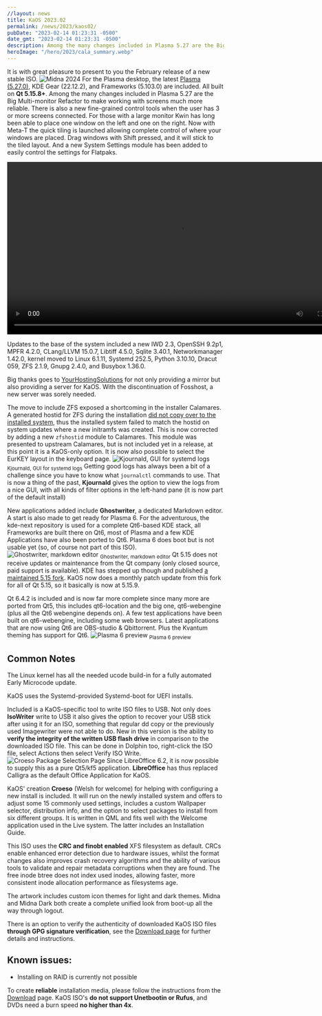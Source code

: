 ```yaml
---
//layout: news
title: KaOS 2023.02
permalink: /news/2023/kaos02/
pubDate: "2023-02-14 01:23:31 -0500"
date_gmt: "2023-02-14 01:23:31 -0500"
description: Among the many changes included in Plasma 5.27 are the Big Multi-monitor Refactor to make working with screens much more reliable
heroImage: "/hero/2023/cala_summary.webp"
---
```


It is with great pleasure to present to you the February release of a new stable ISO.
![](/2024/midna2024.png "Midna 2024")
For the Plasma desktop, the latest [Plasma (5.27.0)](https://kde.org/announcements/plasma/5/5.27.0/), KDE Gear (22.12.2), and Frameworks (5.103.0) are included. All built on <b>Qt 5.15.8+</b>. Among the many changes included in Plasma 5.27 are the Big Multi-monitor Refactor to make working with screens much more reliable. There is also a new fine-grained control tools when the user has 3 or more screens connected. For those with a large monitor Kwin has long been able to place one window on the left and one on the right. Now with Meta-T the quick tiling is launched allowing complete control of where your windows are placed. Drag windows with Shift pressed, and it will stick to the tiled layout. And a new System Settings module has been added to easily control the settings for Flatpaks.

<video width="800" controls autoplay>
    <source src="https://cdn.kde.org/promo/Announcements/Plasma/5.27/tiling.webm" type="video/webm">
    Your browser does not support the video tag.
</video>

Updates to the base of the system included a new IWD 2.3, OpenSSH 9.2p1, MPFR 4.2.0, CLang/LLVM 15.0.7, Libtiff 4.5.0, Sqlite 3.40.1, Networkmanager 1.42.0, kernel moved to Linux 6.1.11, Systemd 252.5, Python 3.10.10, Dracut 059, ZFS 2.1.9, Gnupg 2.4.0, and Busybox 1.36.0.

Big thanks goes to [YourHostingSolutions](https://yourhostingsolutions.com/) for not only providing a mirror but also providing a server for KaOS. With the discontinuation of Fosshost, a new server was sorely needed.

The move to include ZFS exposed a shortcoming in the installer Calamares. A generated hostid for ZFS during the installation [did not copy over to the installed system](https://forum.kaosx.us/d/2990-zfs-boot-issue-after-kernel-image-regeneration), thus the installed system failed to match the hostid on system updates where a new initramfs was created. This is now corrected by adding a new `zfshostid` module to Calamares. This module was presented to upstream Calamares, but is not included yet in a release, at this point it is a KaOS-only option.
It is now also possible to select the EurKEY layout in the keyboard page.
![](/2022/kjournald.png "Kjournald, GUI for systemd logs")
<sub>Kjournald, GUI for systemd logs</sub>
Getting good logs has always been a bit of a challenge since you have to know what `journalctl` commands to use. That is now a thing of the past, **Kjournald** gives the option to view the logs from a nice GUI, with all kinds of filter options in the left-hand pane (it is now part of the default install)

New applications added include **Ghostwriter**, a dedicated Markdown editor. A start is also made to get ready for Plasma 6. For the adventurous, the kde-next repository is used for a complete Qt6-based KDE stack, all Frameworks are built there on Qt6, most of Plasma and a few KDE Applications have also been ported to Qt6. Plasma 6 does boot but is not usable yet (so, of course not part of this ISO).
![](/2022/ghostwriter.png "Ghostwriter, markdown editor")
<sub>Ghostwriter, markdown editor</sub>
Qt 5.15 does not receive updates or maintenance from the Qt company (only closed source, paid support is available). KDE has stepped up though and published [a maintained 5.15 fork](https://dot.kde.org/2021/04/06/announcing-kdes-qt-5-patch-collection). KaOS now does a monthly patch update from this fork for all of Qt 5.15, so it basically is now at 5.15.9.

Qt 6.4.2 is included and is now far more complete since many more are ported from Qt5, this includes qt6-location and the big one, qt6-webengine (plus all the Qt6 webengine depends on). A few test applications have been built on qt6-webengine, including some web browsers. Latest applications that are now using Qt6 are OBS-studio & Qbittorrent. Plus the Kvantum theming has support for Qt6.
![](/2022/plasma6.png "Plasma 6 preview")
<sub>Plasma 6 preview</sub>

## Common Notes

The Linux kernel has all the needed ucode build-in for a fully automated Early Microcode update.

KaOS uses the Systemd-provided Systemd-boot for UEFI installs.

Included is a KaOS-specific tool to write ISO files to USB. Not only does **IsoWriter** write to USB it also gives the option to recover your USB stick after using it for an ISO, something that regular dd copy or the previously used Imagewriter were not able to do. New in this version is the ability to **verify the integrity of the written USB flash drive** in comparison to the downloaded ISO file. This can be done in Dolphin too, right-click the ISO file, select Actions then select Verify ISO Write.
![](/2020/croeso_packages.png "Croeso Package Selection Page")
Since LibreOffice 6.2, it is now possible to supply this as a pure Qt5/kf5 application. **LibreOffice** has thus replaced Calligra as the default Office Application for KaOS.

KaOS' creation **Croeso** (Welsh for welcome) for helping with configuring a new install is included. It will run on the newly installed system and offers to adjust some 15 commonly used settings, includes a custom Wallpaper selector, distribution info, and the option to select packages to install from six different groups. It is written in QML and fits well with the Welcome application used in the Live system. The latter includes an Installation Guide.

This ISO uses the **CRC and finobt enabled** XFS filesystem as default. CRCs enable enhanced error detection due to hardware issues, whilst the format changes also improves crash recovery algorithms and the ability of various tools to validate and repair metadata corruptions when they are found. The free inode btree does not index used inodes, allowing faster, more consistent inode allocation performance as filesystems age.

The artwork includes custom icon themes for light and dark themes. Midna and Midna Dark both create a complete unified look from boot-up all the way through logout.

There is an option to verify the authenticity of downloaded KaOS ISO files **through GPG signature verification**, see the [Download page](https://kaosx.us/pages/download/#authenticity-check) for further details and instructions.

## Known issues:

- Installing on RAID is currently not possible

To create **reliable** installation media, please follow the instructions from the [Download](http://kaosx.us/download/) page. KaOS ISO's **do not support Unetbootin or Rufus**, and DVDs need a burn speed **no higher than 4x**.
